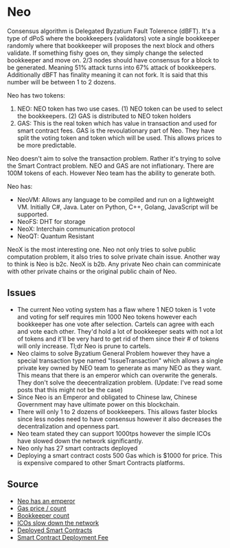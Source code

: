 # Neo

Consensus algorithm is Delegated Byzatium Fault Tolerence (dBFT). It's a type of dPoS where the bookkeepers (validators) vote a single bookkeeper randomly where that bookkeeper will proposes the next block and others validate. If something fishy goes on, they simply change the selected bookkeeper and move on. 2/3 nodes should have consensus for a block to be generated. Meaning 51% attack turns into 67% attack of bookkeepers. Additionally dBFT has finality meaning it can not fork. It is said that this number will be between 1 to 2 dozens.

Neo has two tokens:
1) NEO: NEO token has two use cases. (1) NEO token can be used to select the bookkeepers. (2) GAS is distributed to NEO token holders
2) GAS: This is the real token which has value in transaction and used for smart contract fees. GAS is the revoulationary part of Neo. They have split the voting token and token which will be used. This allows prices to be more predictable.

Neo doesn't aim to solve the transaction problem. Rather it's trying to solve the Smart Contract problem. NEO and GAS are not inflationary. There are 100M  tokens of each. However Neo team has the ability to generate both. 

Neo has:
- NeoVM: Allows any language to be compiled and run on a lightweight VM. Initially C#, Java. Later on  Python, C++, Golang, JavaScript will be supported. 
- NeoFS: DHT for storage
- NeoX: Interchain communication protocol
- NeoQT: Quantum Resistant

NeoX is the most interesting one. Neo not only tries to solve public computation problem, it also tries to solve private chain issue. Another way to think is Neo is b2c. NeoX is b2b. Any private Neo chain can comminicate with other private chains or the original public chain of Neo. 

## Issues

- The current Neo voting system has a flaw where 1 NEO token is 1 vote and voting for self requires min 1000 Neo tokens however each bookkeeper has one vote after selection. Cartels can agree with each and vote each other. They'd hold a lot of bookkeeper seats with not a lot of tokens and it'll be very hard to get rid of them since their # of tokens will only increase. Tl;dr Neo is prune to cartels. 
- Neo claims to solve Byzatium General Problem however they have a special transaction type named "IssueTransaction" which allows a single private key owned by NEO team to generate as many NEO as they want. This means that there is an emperor which can overwrite the generals. They don't solve the deecentralization problem. (Update: I've read some posts that this might not be the case) 
- Since Neo is an Emperor and obligated to Chinese law, Chinese Government may have ultimate power on this blockchain.
- There will only 1 to 2 dozens of bookkeepers. This allows faster blocks since less nodes need to have consensus however it also decreases the decentralization and openness part. 
- Neo team stated they can support 1000tps however the simple ICOs have slowed down the network significantly. 
- Neo only has 27 smart contracts deployed 
- Deploying a smart contract costs 500 Gas which is $1000 for price. This is expensive compared to other Smart Contracts platforms.

## Source
- [Neo has an emperor](https://www.reddit.com/r/Antshares/comments/6nemjr/in_response_to_neo_vs_eth_security_dbft/dk9055i/?utm_content=permalink&utm_medium=front&utm_source=reddit&utm_name=Antshares)
- [Gas price / count](https://www.reddit.com/r/NEO/comments/6ssuit/gas_price_cleared_up_by_da_hongfei/)
- [Bookkeeper count](https://www.reddit.com/r/NEO/comments/76wqeq/how_many_bookkeeping_nodes_will_there_be/)
- [ICOs slow down the network](http://storeofvalueblog.com/posts/neos-secret-scaling-issues/)
- [Deployed Smart Contracts](https://neotracker.io/browse/contract/1)
- [Smart Contract Deployment Fee](http://docs.neo.org/en-us/sc/tutorial.html)
